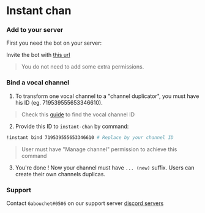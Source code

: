 # **Instant chan**

### **Add to your server**

First you need the bot on your server:

Invite the bot with [this url](https://discord.com/api/oauth2/authorize?client_id=717139997186326609&permissions=16778256&scope=bot)

> You do not need to add some extra permissions.

### **Bind a vocal channel**

1. To transform one vocal channel to a "channel duplicator", you must have his ID (eg. 719539555653346610).

> Check this [guide](https://support.discord.com/hc/en-us/articles/206346498-Where-can-I-find-my-User-Server-Message-ID-) to find the vocal channel ID

2. Provide this ID to `instant-chan` by command:

```bash
!instant bind 719539555653346610 # Replace by your channel ID
```

> User must have "Manage channel" permission to achieve this command

3. You're done ! Now your channel must have `... (new)` suffix. Users can create their own channels duplicas.

### **Support**

Contact `Gabouchet#0506` on our support server [discord servers](https://discord.gg/p29wzsQXxJ)
